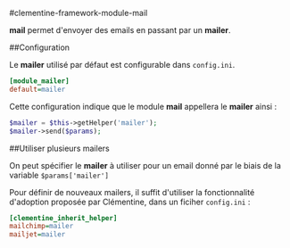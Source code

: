 #clementine-framework-module-mail

__mail__ permet d'envoyer des emails en passant par un __mailer__.

##Configuration

Le __mailer__ utilisé par défaut est configurable dans `config.ini`. 
```ini
[module_mailer]
default=mailer
```

Cette configuration indique que le module __mail__ appellera le __mailer__ ainsi : 
```php 
$mailer = $this->getHelper('mailer');
$mailer->send($params);
```

##Utiliser plusieurs mailers

On peut spécifier le __mailer__ à utiliser pour un email donné par le biais de la variable `$params['mailer']`

Pour définir de nouveaux mailers, il suffit d'utiliser la fonctionnalité d'adoption proposée par Clémentine, dans un ficiher `config.ini` :
```ini
[clementine_inherit_helper]
mailchimp=mailer
mailjet=mailer
```
